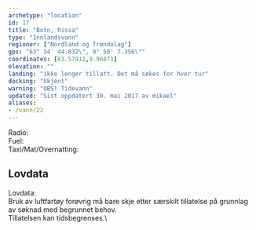 ```yaml
---
archetype: "location"
id: 17
title: "Botn, Rissa"
type: "Innlandsvann"
regioner: ["Nordland og Trøndelag"]
gps: "63° 34' 44.832\", 9° 58' 7.356\""
coordinates: [63.57912,9.96871]
elevation: ""
landing: "ikke lenger tillatt. Det må søkes for hver tur"
docking: "Ukjent"
warning: "OBS! Tidevann"
updated: "Sist oppdatert 30. mai 2017 av mikael"
aliases:
- /vann/22
---
```


Radio:\
Fuel:\
Taxi/Mat/Overnatting:

## Lovdata

Lovdata:\
Bruk av luftfartøy forøvrig må bare skje etter særskilt tillatelse på grunnlag av søknad med begrunnet behov.\
Tillatelsen kan tidsbegrenses.\


